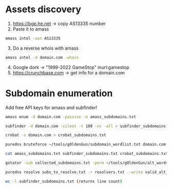 # Assets discovery

1. https://bgp.he.net -> copy AS13335 number
2. Paste it to amass 
```bash
amass intel -asn AS13335
```
3. Do a reverse whois with amass
```bash
amass intel -d domain.com -whois
```
4. Google dork -> "1999-2022 GameStop" inurl:gamestop
5. https://crunchbase.com -> get info for a domain.com

# Subdomain enumeration

Add free API keys for amass and subfinder!
```bash
amass enum -d domain.com -passive -o amass_subdomains.txt

subfinder -d domain.com -silent -t 100 -nc -all > subfinder_subdomains.txt

crobat -s domain.com > crobat_subdomains.txt

puredns bruteforce ~/tools/g0ldenGun/subdomain_wordlist.txt domain.com -w puredns_bf_domains.txt -r ~/tools/g0ldenGun/resolvers.txt

cat amass_subdomains.txt subfinder_subdomains.txt crobat_subdomains.txt puredns_bf_domains.txt | sort -u | anew collected_subdomains.txt

gotator -sub collected_subdomains.txt -perm ~/tools/g0ldenGun/alt_words.txt -depth 1 -numbers 10 -mindup -adv -md -silent > subs_to_resolve.txt

puredns resolve subs_to_resolve.txt -r resolvers.txt --write valid_alt_domains.txt

wc -l subfinder_subdomains.txt (returns line count)
```